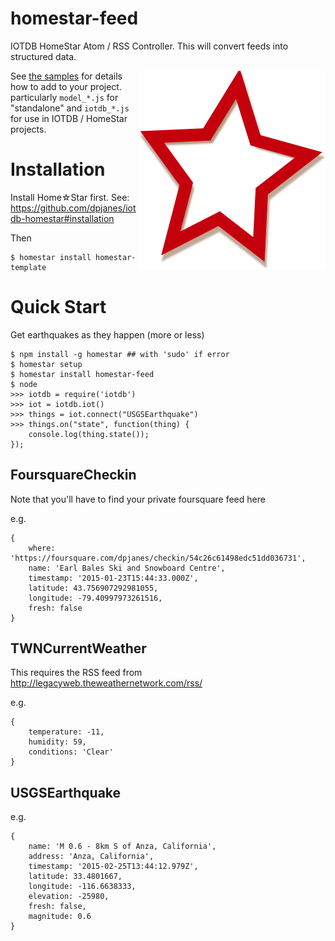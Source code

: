 # homestar-feed

IOTDB HomeStar Atom / RSS Controller. 
This will convert feeds into structured data.

<img src="https://github.com/dpjanes/iotdb-homestar/blob/master/docs/HomeStar.png" align="right" />

See <a href="samples/">the samples</a> for details how to add to your project.
particularly <code>model\_\*.js</code> for "standalone" and <code>iotdb\_\*.js</code>
for use in IOTDB / HomeStar projects.

# Installation

Install Home☆Star first. 
See: https://github.com/dpjanes/iotdb-homestar#installation

Then

    $ homestar install homestar-template

# Quick Start

Get earthquakes as they happen (more or less)

	$ npm install -g homestar ## with 'sudo' if error
	$ homestar setup
	$ homestar install homestar-feed
	$ node
	>>> iotdb = require('iotdb')
	>>> iot = iotdb.iot()
	>>> things = iot.connect("USGSEarthquake")
	>>> things.on("state", function(thing) {
        console.log(thing.state());
    });

## FoursquareCheckin

Note that you'll have to find your private foursquare feed here

e.g.

    {
        where: 'https://foursquare.com/dpjanes/checkin/54c26c61498edc51dd036731',
        name: 'Earl Bales Ski and Snowboard Centre',
        timestamp: '2015-01-23T15:44:33.000Z',
        latitude: 43.756907292981055,
        longitude: -79.40997973261516,
        fresh: false
    }

## TWNCurrentWeather

This requires the RSS feed from
http://legacyweb.theweathernetwork.com/rss/

e.g.

    {
        temperature: -11,
        humidity: 59,
        conditions: 'Clear'
    }

## USGSEarthquake

e.g.

    {
        name: 'M 0.6 - 8km S of Anza, California',
        address: 'Anza, California',
        timestamp: '2015-02-25T13:44:12.979Z',
        latitude: 33.4801667,
        longitude: -116.6638333,
        elevation: -25980,
        fresh: false,
        magnitude: 0.6
    }

